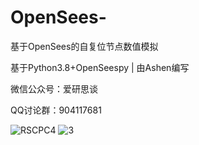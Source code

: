 # OpenSees-
基于OpenSees的自复位节点数值模拟  

基于Python3.8+OpenSeespy | 由Ashen编写  

微信公众号：爱研思谈  

QQ讨论群：904117681  

![RSCPC4](https://user-images.githubusercontent.com/98397090/215015673-76ce1c6b-b2cd-4ea1-be4f-8891b96f80a2.png)
![3](https://user-images.githubusercontent.com/98397090/215015980-b641f36d-fe32-40ef-9a7f-6b1939a035c2.png)
